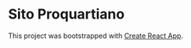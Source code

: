 # Sito Proquartiano

This project was bootstrapped with [Create React App](https://github.com/facebook/create-react-app).
